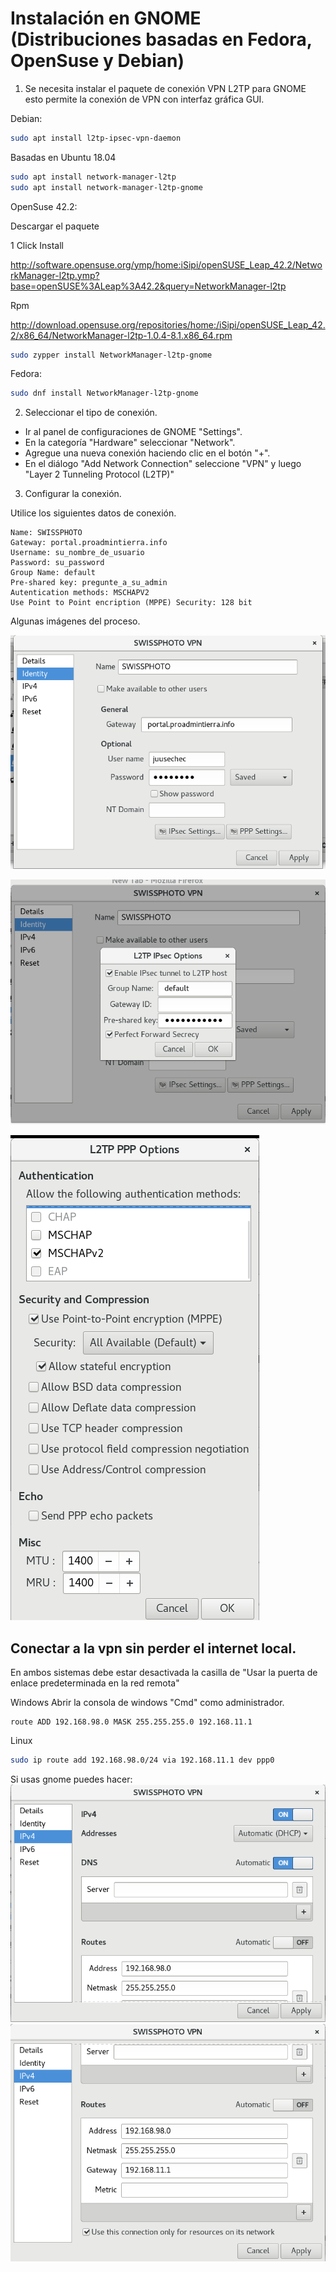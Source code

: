 # Instalación en GNOME (Distribuciones basadas en Fedora, OpenSuse y Debian)

1) Se necesita instalar el paquete de conexión VPN L2TP para GNOME esto permite la conexión de VPN con interfaz gráfica GUI.

Debian:
```bash
sudo apt install l2tp-ipsec-vpn-daemon
```
Basadas en Ubuntu 18.04 
```bash
sudo apt install network-manager-l2tp
sudo apt install network-manager-l2tp-gnome
```
OpenSuse 42.2:

Descargar el paquete

1 Click Install

http://software.opensuse.org/ymp/home:iSipi/openSUSE_Leap_42.2/NetworkManager-l2tp.ymp?base=openSUSE%3ALeap%3A42.2&query=NetworkManager-l2tp

Rpm

http://download.opensuse.org/repositories/home:/iSipi/openSUSE_Leap_42.2/x86_64/NetworkManager-l2tp-1.0.4-8.1.x86_64.rpm

```bash
sudo zypper install NetworkManager-l2tp-gnome
```
Fedora:
```bash
sudo dnf install NetworkManager-l2tp-gnome
```

2) Seleccionar el tipo de conexión.
- Ir al panel de configuraciones de GNOME "Settings".
- En la categoría "Hardware" seleccionar "Network".
- Agregue una nueva conexión haciendo clic en el botón "+".
- En el diálogo "Add Network Connection" seleccione "VPN" y luego "Layer 2 Tunneling Protocol (L2TP)"

3) Configurar la conexión.

Utilice los siguientes datos de conexión.
```
Name: SWISSPHOTO
Gateway: portal.proadmintierra.info
Username: su_nombre_de_usuario
Password: su_password
Group Name: default
Pre-shared key: pregunte_a_su_admin
Autentication methods: MSCHAPV2
Use Point to Point encription (MPPE) Security: 128 bit
```
Algunas imágenes del proceso.

![screenshot](./images/Screenshot_from_2017-06-22_19-41-35.png)

![screenshot](./images/Screenshot_from_2017-06-22_19-41-41.png)

![screenshot](./images/Screenshot_from_2017-06-22_19-41-46.png)


## Conectar a la vpn sin perder el internet local.

En ambos sistemas debe estar desactivada la casilla de "Usar la puerta de enlace predeterminada en la red remota"

Windows
Abrir la consola de windows "Cmd" como administrador.
```
route ADD 192.168.98.0 MASK 255.255.255.0 192.168.11.1
```

Linux
```bash
sudo ip route add 192.168.98.0/24 via 192.168.11.1 dev ppp0
```

Si usas gnome puedes hacer:
![screenshot](./images/Screenshot_from_2017-08-16_22-55-31.png)
![screenshot](./images/Screenshot_from_2017-08-16_22-55-46.png)
